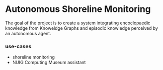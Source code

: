 # Autonomous Shoreline Monitoring

The goal of the project is to create a system integrating encoclopaedic knowledge from Knoweldge Graphs and episodic knowledge perceived by an autonomous agent. 

### use-cases
- shoreline monitoring
- NUIG Computing Museum assistant 

